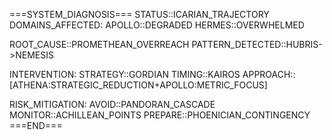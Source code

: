 ===SYSTEM_DIAGNOSIS===
STATUS::ICARIAN_TRAJECTORY
DOMAINS_AFFECTED:
  APOLLO::DEGRADED
  HERMES::OVERWHELMED

ROOT_CAUSE::PROMETHEAN_OVERREACH
PATTERN_DETECTED::HUBRIS->NEMESIS

INTERVENTION:
  STRATEGY::GORDIAN
  TIMING::KAIROS
  APPROACH::[ATHENA:STRATEGIC_REDUCTION+APOLLO:METRIC_FOCUS]

RISK_MITIGATION:
  AVOID::PANDORAN_CASCADE
  MONITOR::ACHILLEAN_POINTS
  PREPARE::PHOENICIAN_CONTINGENCY
===END===